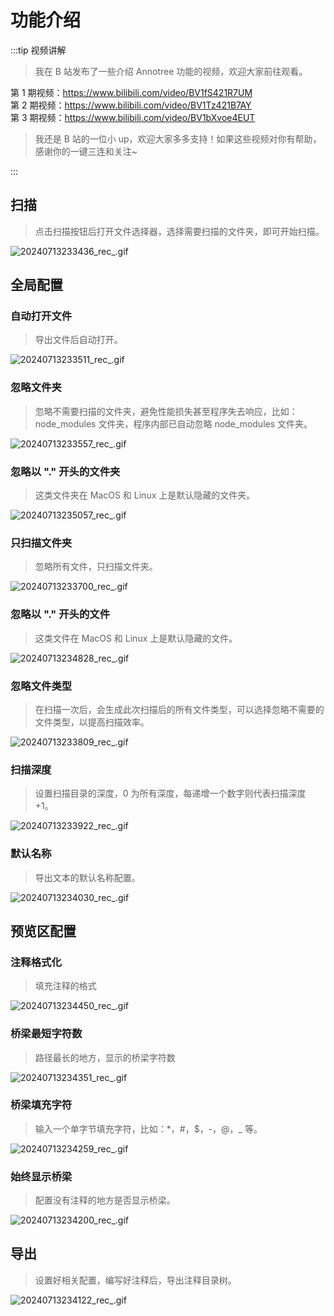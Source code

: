 # 功能介绍

:::tip 视频讲解

> 我在 B 站发布了一些介绍 Annotree 功能的视频，欢迎大家前往观看。

第 1 期视频：https://www.bilibili.com/video/BV1fS421R7UM  
第 2 期视频：https://www.bilibili.com/video/BV1Tz421B7AY  
第 3 期视频：https://www.bilibili.com/video/BV1bXvoe4EUT

> 我还是 B 站的一位小 up，欢迎大家多多支持！如果这些视频对你有帮助，感谢你的一键三连和关注~

:::

## 扫描

> 点击扫描按钮后打开文件选择器，选择需要扫描的文件夹，即可开始扫描。

![20240713233436_rec_.gif](public/1.gif)

## 全局配置

### 自动打开文件

> 导出文件后自动打开。

![20240713233511_rec_.gif](public/2.gif)

### 忽略文件夹

> 忽略不需要扫描的文件夹，避免性能损失甚至程序失去响应，比如：node_modules 文件夹，程序内部已自动忽略 node_modules 文件夹。

![20240713233557_rec_.gif](public/3.gif)

### 忽略以 "." 开头的文件夹

> 这类文件夹在 MacOS 和 Linux 上是默认隐藏的文件夹。

![20240713235057_rec_.gif](public/4.gif)

### 只扫描文件夹

> 忽略所有文件，只扫描文件夹。

![20240713233700_rec_.gif](public/6.gif)

### 忽略以 "." 开头的文件

> 这类文件在 MacOS 和 Linux 上是默认隐藏的文件。

![20240713234828_rec_.gif](public/7.gif)

### 忽略文件类型

> 在扫描一次后，会生成此次扫描后的所有文件类型，可以选择忽略不需要的文件类型，以提高扫描效率。

![20240713233809_rec_.gif](public/8.gif)

### 扫描深度

> 设置扫描目录的深度，0 为所有深度，每递增一个数字则代表扫描深度 +1。

![20240713233922_rec_.gif](public/9.gif)

### 默认名称

> 导出文本的默认名称配置。

![20240713234030_rec_.gif](public/10.gif)

## 预览区配置

### 注释格式化

> 填充注释的格式

![20240713234450_rec_.gif](public/11.gif)

### 桥梁最短字符数

> 路径最长的地方，显示的桥梁字符数

![20240713234351_rec_.gif](public/12.gif)

### 桥梁填充字符

> 输入一个单字节填充字符，比如：\*，\#，\$，\-，\@，\_ 等。

![20240713234259_rec_.gif](public/13.gif)

### 始终显示桥梁

> 配置没有注释的地方是否显示桥梁。

![20240713234200_rec_.gif](public/14.gif)

## 导出

> 设置好相关配置，编写好注释后，导出注释目录树。

![20240713234122_rec_.gif](public/15.gif)
